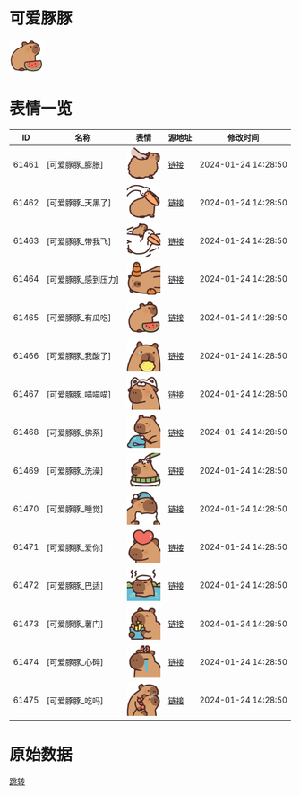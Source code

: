 # 可爱豚豚

<img src="./cover.png" height="60" alt="cover" />

# 表情一览

|ID|名称|表情|源地址|修改时间|
|----|----|----|----|----|
|61461|[可爱豚豚_膨胀]|<img src="./pic/061461_%5B可爱豚豚_膨胀%5D.png" height="60" alt="膨胀"/>|[链接](https://i0.hdslb.com/bfs/garb/1d947d6dc95ab4d0aafe2ad042d3e156c3c24ae4.png)|2024-01-24 14:28:50|
|61462|[可爱豚豚_天黑了]|<img src="./pic/061462_%5B可爱豚豚_天黑了%5D.png" height="60" alt="天黑了"/>|[链接](https://i0.hdslb.com/bfs/garb/30c4916299d37536961ac822bda2d1cd5e2d4a8c.png)|2024-01-24 14:28:50|
|61463|[可爱豚豚_带我飞]|<img src="./pic/061463_%5B可爱豚豚_带我飞%5D.png" height="60" alt="带我飞"/>|[链接](https://i0.hdslb.com/bfs/garb/a49fbc4175aec220ef8137b20ebf901c36b4642e.png)|2024-01-24 14:28:50|
|61464|[可爱豚豚_感到压力]|<img src="./pic/061464_%5B可爱豚豚_感到压力%5D.png" height="60" alt="感到压力"/>|[链接](https://i0.hdslb.com/bfs/garb/238a3e4288a21b750c72d2954583c7044d1ed703.png)|2024-01-24 14:28:50|
|61465|[可爱豚豚_有瓜吃]|<img src="./pic/061465_%5B可爱豚豚_有瓜吃%5D.png" height="60" alt="有瓜吃"/>|[链接](https://i0.hdslb.com/bfs/garb/cbebd24c2c8fe56b85eb712f2c5826cf082bf6f7.png)|2024-01-24 14:28:50|
|61466|[可爱豚豚_我酸了]|<img src="./pic/061466_%5B可爱豚豚_我酸了%5D.png" height="60" alt="我酸了"/>|[链接](https://i0.hdslb.com/bfs/garb/b1dfce7f439c390484bd2dc0ce2e4b9e9c065473.png)|2024-01-24 14:28:50|
|61467|[可爱豚豚_喵喵喵]|<img src="./pic/061467_%5B可爱豚豚_喵喵喵%5D.png" height="60" alt="喵喵喵"/>|[链接](https://i0.hdslb.com/bfs/garb/a1aeff2b1b829349442d0d1f059f276e0143f00b.png)|2024-01-24 14:28:50|
|61468|[可爱豚豚_佛系]|<img src="./pic/061468_%5B可爱豚豚_佛系%5D.png" height="60" alt="佛系"/>|[链接](https://i0.hdslb.com/bfs/garb/84fc752b11b57fab6353cd50924f295688336e3f.png)|2024-01-24 14:28:50|
|61469|[可爱豚豚_洗澡]|<img src="./pic/061469_%5B可爱豚豚_洗澡%5D.png" height="60" alt="洗澡"/>|[链接](https://i0.hdslb.com/bfs/garb/ba33472c32e93a1d36e1c6ade9d29d71594acd9a.png)|2024-01-24 14:28:50|
|61470|[可爱豚豚_睡觉]|<img src="./pic/061470_%5B可爱豚豚_睡觉%5D.png" height="60" alt="睡觉"/>|[链接](https://i0.hdslb.com/bfs/garb/1e51ea89a70d6d971dede2d8545eba79cc7d6533.png)|2024-01-24 14:28:50|
|61471|[可爱豚豚_爱你]|<img src="./pic/061471_%5B可爱豚豚_爱你%5D.png" height="60" alt="爱你"/>|[链接](https://i0.hdslb.com/bfs/garb/d308bb949d06e133a569447833fe9ad33fa83f5a.png)|2024-01-24 14:28:50|
|61472|[可爱豚豚_巴适]|<img src="./pic/061472_%5B可爱豚豚_巴适%5D.png" height="60" alt="巴适"/>|[链接](https://i0.hdslb.com/bfs/garb/fddb40b0540422997acebe3bdfb36319ef9d8516.png)|2024-01-24 14:28:50|
|61473|[可爱豚豚_薯门]|<img src="./pic/061473_%5B可爱豚豚_薯门%5D.png" height="60" alt="薯门"/>|[链接](https://i0.hdslb.com/bfs/garb/219cd87d128abbbcea9a7cace67c987802c5a0f0.png)|2024-01-24 14:28:50|
|61474|[可爱豚豚_心碎]|<img src="./pic/061474_%5B可爱豚豚_心碎%5D.png" height="60" alt="心碎"/>|[链接](https://i0.hdslb.com/bfs/garb/bba604e89712f1e1c3b9cbeec4436c922dc0b190.png)|2024-01-24 14:28:50|
|61475|[可爱豚豚_吃吗]|<img src="./pic/061475_%5B可爱豚豚_吃吗%5D.png" height="60" alt="吃吗"/>|[链接](https://i0.hdslb.com/bfs/garb/a6f1b6e71477cac2dd9c43191b1f8546a1e2bb25.png)|2024-01-24 14:28:50|

# 原始数据

[跳转](./raw.json)

